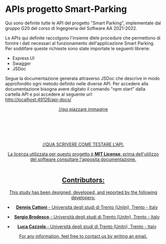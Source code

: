 # APIs progetto Smart-Parking

Qui sono definite tutte le API del progetto "Smart Parking", implementate dal gruppo G20 del corso di Ingegneria del Software AA 2021-2022.

Le APIs qui definite raccolgono l'insieme dlele procedure che permettono di fornire i dati necessari al funzionamento dell'applicazione Smart Parking.
Per soddifare queste richieste sono state importate le seguenti librerie:
* Express UI
* Swagger
* JSDoc

Segue la documentazione generata attraverso JSDoc che descrive in modo approfondito ogni metodo definito nelle diverse API. 
Per accedere alla documentazione bisogna avere digitato il comando "npm start" dalla cartella API e poi accedere al seguente url:
<br><a href="http://localhost:49126/api-docs/" style="text-align:center">http://localhost:49126/api-docs/</p>



<p align="center">
  //qui piazzare immagine
</p>
<BR><BR><BR><BR>


//QUA SCRIVERE COME TESTARE L'API.
  
La licenza utilizzata per questo progetto è <b>MIT License</b>, prima dell'utilizzo del software consultare l'apposita documentazione.
<BR><BR>
## Contributors:

This study has been designed, developed, and reported by the following developers:

* <b>Dennis Cattoni</b> - Università degli studi di Trento (Unitn), Trento - Italy

* <b>Sergio Brodesco</b> - Università degli studi di Trento (Unitn), Trento - Italy

* <b>Luca Cazzola</b> - Università degli studi di Trento (Unitn), Trento - Italy

For any information, feel free to contact us by writing an email.
